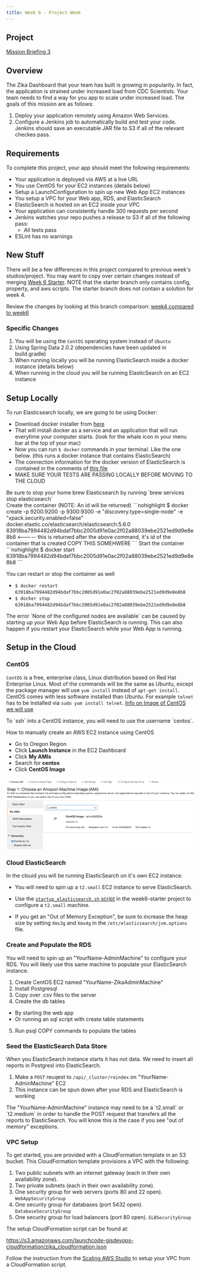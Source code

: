 ```yaml
---
title: Week 6 - Project Week
---
```


## Project

[Mission Briefing 3](../../materials/week06/zika_mission_briefing_3.pdf)

## Overview

The Zika Dashboard that your team has built is growing in popularity. In fact, the application is strained under increased load from CDC Scientists. Your team needs to find a way for you app to scale under increased load. The goals of this mission are as follows:

1. Deploy your application remotely using Amazon Web Services.
2. Configure a Jenkins job to automatically build and test your code. Jenkins should save an executable JAR file to S3 if all of the relevant checkes pass.

## Requirements

To complete this project, your app should meet the following requirements:

* Your application is deployed via AWS at a live URL
* You use CentOS for your EC2 instances (details below)
* Setup a LaunchConfiguration to spin up new Web App EC2 instances
* You setup a VPC for your Web app, RDS, and ElasticSearch
* ElasticSearch is hosted on an EC2 inside your VPC
* Your application can consistently handle 300 requests per second
* Jenkins watches your repo pushes a release to S3 if all of the following pass:
  * All tests pass
* ESLint has no warnings

## New Stuff
There will be a few differences in this project compared to previous week's studios/project.  You may want to copy over certain changes instead of merging [Week 6 Starter](https://gitlab.com/LaunchCodeTraining/zika-cdc-dashboard/tree/week6-starter). NOTE that the starter branch only contains config, property, and aws scripts. The starter branch does not contain a solution for week 4.

Review the changes by looking at this branch comparison: [week4 compared to week6](https://gitlab.com/LaunchCodeTraining/zika-cdc-dashboard/compare/week4-starter...week6-starter)

### Specific Changes
1. You will be using the `CentOS` operating system instead of `Ubuntu`
2. Using Spring Data 2.0.2 (dependencies have been updated in build.gradle)
3. When running locally you will be running ElasticSearch inside a docker instance (details below)
4. When running in the cloud you will be running ElasticSearch on an EC2 instance



## Setup Locally
To run Elasticsearch locally, we are going to be using Docker:
- Download docker installer from [here](https://store.docker.com/editions/community/docker-ce-desktop-mac)
- That will install docker as a service and an application that will run everytime your computer starts. (look for the whale icon in your menu bar at the top of your mac)
- Now you can run `$ docker` commands in your terminal. Like the one below. (this runs a docker instance that contains ElasticSearch)
- The connection information for the docker version of ElasticSearch is contained in the comments of [this file](https://gitlab.com/LaunchCodeTraining/zika-cdc-dashboard/blob/week6-starter/src/main/resources/application.properties) 
- MAKE SURE YOUR TESTS ARE PASSING LOCALLY BEFORE MOVING TO THE CLOUD
<aside class="aside-note" markdown="1">
Be sure to stop your home brew Elasticsearch by running `brew services stop elasticsearch`
</aside>
Create the container (NOTE: An id will be returned)
```nohighlight
$ docker create -p 9200:9200 -p 9300:9300 -e "discovery.type=single-node"  -e "xpack.security.enabled=false" docker.elastic.co/elasticsearch/elasticsearch:5.6.0
63918ba7994482d94bdaf7bbc2005d91e0ac2f02a88039ebe2521ed9d9e8e8b8 <----- this is returned after the above command, it's id of the container that is created COPY THIS SOMEHWERE
```
Start the container
```nohighlight
$ docker start 63918ba7994482d94bdaf7bbc2005d91e0ac2f02a88039ebe2521ed9d9e8e8b8
```

You can restart or stop the container as well
- `$ docker restart 63918ba7994482d94bdaf7bbc2005d91e0ac2f02a88039ebe2521ed9d9e8e8b8` 
- `$ docker stop 63918ba7994482d94bdaf7bbc2005d91e0ac2f02a88039ebe2521ed9d9e8e8b8`

<aside class="aside-warning" markdown="1">
The error `None of the configured nodes are available` can be caused by starting up your Web App before ElasticSearch is running. This can also happen if you restart your ElasticSearch while your Web App is running.
</aside>

## Setup in the Cloud

### CentOS
`CentOS` is a free, enterprise class, Linux distribution based on Red Hat Enterprise Linux. Most of the commands will be the same as Ubuntu, except the package manager will use `yum install` instead of `apt-get install`. CentOS comes with less software installed than Ubuntu. For example `telnet` has to be installed via `sudo yum install telnet`. [Info on Image of CentOS we will use](https://wiki.centos.org/Cloud/AWS)

<aside class="aside-note" markdown="1">
To `ssh` into a CentOS instance, you will need to use the username `centos`.
</aside>

How to manually create an AWS EC2 instance using CentOS
* Go to Oregon Region
* Click **Launch Instance** in the EC2 Dashboard
* Click **My AMIs**
* Search for **centos**
* Click **CentOS Image** 

![CentOS Image](../../materials/week06/centos-image.png)

### Cloud ElasticSearch
In the clouid you will be running ElasticSearch on it's own EC2 instance.

* You will need to spin up a `t2.small` EC2 instance to serve ElasticSearch.

* Use the [`startup_elasticsearch.sh` script](https://gitlab.com/LaunchCodeTraining/zika-cdc-dashboard/blob/week6-starter/cloud/elastic_userdata.sh) in the week6-starter project to configure a `t2.small` machine.
* If you get an "Out of Memory Exception", be sure to increase the heap size by setting `Xms3g` and `Xmx4g` in the `/etc/elasticsearch/jvm.options` file.

### Create and Populate the RDS
You will need to spin up an "YourName-AdminMachine" to configure your RDS. You will likely use this same machine to populate your ElasticSearch instance.

1. Create CentOS EC2 named "YourName-ZikaAdminMachine"
2. Install Postgresql
3. Copy over .csv files to the server
4. Create the db tables
* By starting the web app
* Or running an sql script with create table statements
5. Run psql COPY commands to populate the tables

### Seed the ElasticSearch Data Store
When you ElasticSearch instance starts it has not data. We need to insert all reports in Postgresl into ElasticSearch.

1. Make a `POST` reuqest to `/api/_cluster/reindex` on "YourName-AdminMachine" EC2
2. This instance can be spun down after your RDS and ElasticSearch is working
<aside class="aside-note" markdown="1">
The "YourName-AdminMachine" instance may need to be a `t2.small` or `t2.medium` in order to handle the POST request that transfers all the reports to ElasticSearch. You will know this is the case if you see "out of memory" exceptions.
</aside>


### VPC Setup
To get started, you are provided with a CloudFormation template in an S3 bucket. This CloudFormation template provisions a VPC with the following:

1. Two public subnets with an internet gateway (each in their own availability zone).
2. Two private subnets (each in their own availability zone).
3. One security group for web servers (ports 80 and 22 open). `WebAppSecurityGroup`
4. One security group for databases (port 5432 open). `DatabaseSecurityGroup`
5. One security group for load balancers (port 80 open). `ELBSecurityGroup`

The setup CloudFormation script can be found at:

https://s3.amazonaws.com/launchcode-gisdevops-cloudformation/zika_cloudformation.json

Follow the instruction from the [Scaling AWS Studio](https://education.launchcode.org/gis-devops/studios/AWS3#configure-your-vpc) to setup your VPC from a CloudFormation script.
